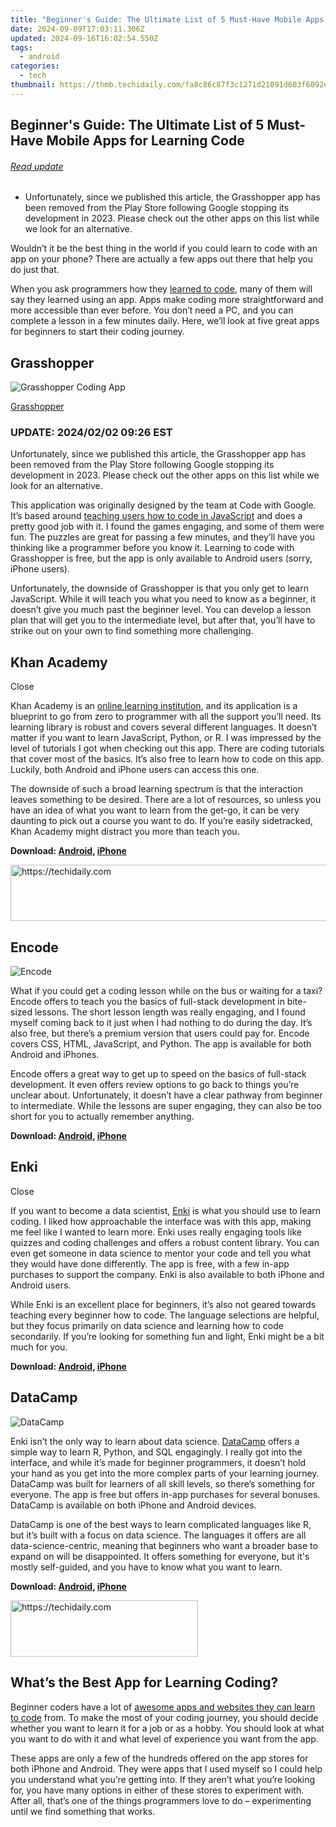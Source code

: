 ```yaml
---
title: "Beginner's Guide: The Ultimate List of 5 Must-Have Mobile Apps for Learning Code"
date: 2024-09-09T17:03:11.306Z
updated: 2024-09-16T16:02:54.550Z
tags:
  - android
categories:
  - tech
thumbnail: https://thmb.techidaily.com/fa8c86c87f3c1271d21091d603f6092e646d5c6b0bc9d94d28fa82fd16469a26.jpg
---
```


## Beginner's Guide: The Ultimate List of 5 Must-Have Mobile Apps for Learning Code

###### [Read update](https://remote-screen-capture.techidaily.com/updated-in-2024-game-recording-made-easy-with-xbox-one-capture-techniques/) 

* Unfortunately, since we published this article, the Grasshopper app has been removed from the Play Store following Google stopping its development in 2023\. Please check out the other apps on this list while we look for an alternative.

 Wouldn’t it be the best thing in the world if you could learn to code with an app on your phone? There are actually a few apps out there that help you do just that.

 When you ask programmers how they [learned to code](https://hardware-tips.techidaily.com/toms-computing-a-comprehensive-guide-on-latest-hardware-innovations/), many of them will say they learned using an app. Apps make coding more straightforward and more accessible than ever before. You don’t need a PC, and you can complete a lesson in a few minutes daily. Here, we’ll look at five great apps for beginners to start their coding journey.

##  Grasshopper

![Grasshopper Coding App](https://static1.howtogeekimages.com/wordpress/wp-content/uploads/2020/03/4fae6be0.png) 

[Grasshopper](https://grasshopper.app/)

###  UPDATE: 2024/02/02 09:26 EST

 Unfortunately, since we published this article, the Grasshopper app has been removed from the Play Store following Google stopping its development in 2023\. Please check out the other apps on this list while we look for an alternative.

 This application was originally designed by the team at Code with Google. It’s based around [teaching users how to code in JavaScript](https://www.yahoo.com/lifestyle/google-grasshopper-app-teaches-adults-202424024.html) and does a pretty good job with it. I found the games engaging, and some of them were fun. The puzzles are great for passing a few minutes, and they’ll have you thinking like a programmer before you know it. Learning to code with Grasshopper is free, but the app is only available to Android users (sorry, iPhone users).

 Unfortunately, the downside of Grasshopper is that you only get to learn JavaScript. While it will teach you what you need to know as a beginner, it doesn’t give you much past the beginner level. You can develop a lesson plan that will get you to the intermediate level, but after that, you’ll have to strike out on your own to find something more challenging.

##  Khan Academy

Close 

 Khan Academy is an [online learning institution](https://www.khanacademy.org/computing/hour-of-code/hour-of-code-lessons/hour-of-drawing-code/a/how-we-teach-coding-on-ka), and its application is a blueprint to go from zero to programmer with all the support you’ll need. Its learning library is robust and covers several different languages. It doesn’t matter if you want to learn JavaScript, Python, or R. I was impressed by the level of tutorials I got when checking out this app. There are coding tutorials that cover most of the basics. It’s also free to learn how to code on this app. Luckily, both Android and iPhone users can access this one.

 The downside of such a broad learning spectrum is that the interaction leaves something to be desired. There are a lot of resources, so unless you have an idea of what you want to learn from the get-go, it can be very daunting to pick out a course you want to do. If you’re easily sidetracked, Khan Academy might distract you more than teach you.

**Download: [Android](https://www.anrdoezrs.net/links/3607085/type/dlg/sid/UUhtgUeUpU2001555/https://play.google.com/store/apps/details?id=org.khanacademy.android), [iPhone](http://apps.apple.com/us/app/khan-academy/id469863705)** 

<!-- affiliate ads begin -->
<a href="https://ephamedtechinc.pxf.io/c/5597632/2137220/26400" target="_top" id="2137220">
  <img src="//a.impactradius-go.com/display-ad/26400-2137220" border="0" alt="https://techidaily.com" width="728" height="90"/>
</a>
<img height="0" width="0" src="https://ephamedtechinc.pxf.io/i/5597632/2137220/26400" style="position:absolute;visibility:hidden;" border="0" />
<!-- affiliate ads end -->

##  Encode

![Encode](https://static1.howtogeekimages.com/wordpress/wp-content/uploads/2024/01/encode.PNG) 

 What if you could get a coding lesson while on the bus or waiting for a taxi? Encode offers to teach you the basics of full-stack development in bite-sized lessons. The short lesson length was really engaging, and I found myself coming back to it just when I had nothing to do during the day. It’s also free, but there’s a premium version that users could pay for. Encode covers CSS, HTML, JavaScript, and Python. The app is available for both Android and iPhones.

 Encode offers a great way to get up to speed on the basics of full-stack development. It even offers review options to go back to things you’re unclear about. Unfortunately, it doesn’t have a clear pathway from beginner to intermediate. While the lessons are super engaging, they can also be too short for you to actually remember anything.

**Download: [Android](https://www.anrdoezrs.net/links/3607085/type/dlg/sid/UUhtgUeUpU2001555/https://play.google.com/store/apps/details?id=com.upskew.encode&gl=AZ), [iPhone](http://apps.apple.com/us/app/encode-learn-to-code/id1198851756)** 

##  Enki

Close 

 If you want to become a data scientist, [Enki](https://www.enki.com/start) is what you should use to learn coding. I liked how approachable the interface was with this app, making me feel like I wanted to learn more. Enki uses really engaging tools like quizzes and coding challenges and offers a robust content library. You can even get someone in data science to mentor your code and tell you what they would have done differently. The app is free, with a few in-app purchases to support the company. Enki is also available to both iPhone and Android users.

 While Enki is an excellent place for beginners, it’s also not geared towards teaching every beginner how to code. The language selections are helpful, but they focus primarily on data science and learning how to code secondarily. If you’re looking for something fun and light, Enki might be a bit much for you.

**Download: [Android](https://www.anrdoezrs.net/links/3607085/type/dlg/sid/UUhtgUeUpU2001555/https://play.google.com/store/apps/details?id=com.enki.insights), [iPhone](http://apps.apple.com/us/app/enki-learn-coding-programming/id993753145)** 

##  DataCamp

![DataCamp](https://static1.howtogeekimages.com/wordpress/wp-content/uploads/2024/01/datacamp.PNG) 

 Enki isn’t the only way to learn about data science. [DataCamp](https://www.datacamp.com/) offers a simple way to learn R, Python, and SQL engagingly. I really got into the interface, and while it’s made for beginner programmers, it doesn’t hold your hand as you get into the more complex parts of your learning journey. DataCamp was built for learners of all skill levels, so there’s something for everyone. The app is free but offers in-app purchases for several bonuses. DataCamp is available on both iPhone and Android devices.

 DataCamp is one of the best ways to learn complicated languages like R, but it’s built with a focus on data science. The languages it offers are all data-science-centric, meaning that beginners who want a broader base to expand on will be disappointed. It offers something for everyone, but it's mostly self-guided, and you have to know what you want to learn.

**Download: [Android](https://www.anrdoezrs.net/links/3607085/type/dlg/sid/UUhtgUeUpU2001555/https://play.google.com/store/apps/details?id=com.datacamp), [iPhone](http://apps.apple.com/us/app/datacamp-data-science-and-ai/id1263413087)** 

<!-- affiliate ads begin -->
<a href="https://wigfever.sjv.io/c/5597632/2005183/22899" target="_top" id="2005183">
  <img src="//a.impactradius-go.com/display-ad/22899-2005183" border="0" alt="https://techidaily.com" width="300" height="90"/>
</a>
<img height="0" width="0" src="https://wigfever.sjv.io/i/5597632/2005183/22899" style="position:absolute;visibility:hidden;" border="0" />
<!-- affiliate ads end -->

##  What’s the Best App for Learning Coding?

 Beginner coders have a lot of [awesome apps and websites they can learn to code](https://fox-helps.techidaily.com/navigating-gif-storage-and-use-in-the-digital-age-iphone/) from. To make the most of your coding journey, you should decide whether you want to learn it for a job or as a hobby. You should look at what you want to do with it and what level of experience you want from the app.

 These apps are only a few of the hundreds offered on the app stores for both iPhone and Android. They were apps that I used myself so I could help you understand what you’re getting into. If they aren’t what you’re looking for, you have many options in either of these stores to experiment with. After all, that’s one of the things programmers love to do – experimenting until we find something that works.

<ins class="adsbygoogle"
     style="display:block"
     data-ad-format="autorelaxed"
     data-ad-client="ca-pub-7571918770474297"
     data-ad-slot="1223367746"></ins>

<ins class="adsbygoogle"
     style="display:block"
     data-ad-client="ca-pub-7571918770474297"
     data-ad-slot="8358498916"
     data-ad-format="auto"
     data-full-width-responsive="true"></ins>



